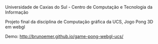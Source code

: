 Universidade de Caxias do Sul - Centro de Computação e Tecnologia da Informação

Projeto final da disciplina de Computação gráfica da UCS, Jogo Pong 3D em webgl 

Demo:
http://brunoemer.github.io/game-pong-webgl-ucs/
